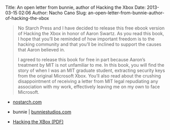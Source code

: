 Title: An open letter from bunnie, author of Hacking the Xbox
Date: 2013-03-15 02:06
Author: Nacho Cano
Slug: an-open-letter-from-bunnie-author-of-hacking-the-xbox

> No Starch Press and I have decided to release this free ebook version
> of Hacking the Xbox in honor of Aaron Swartz. As you read this book, I
> hope that you’ll be reminded of how important freedom is to the
> hacking community and that you’ll be inclined to support the causes
> that Aaron believed in.
>
> I agreed to release this book for free in part because Aaron’s
> treatment by MIT is not unfamiliar to me. In this book, you will find
> the story of when I was an MIT graduate student, extracting security
> keys from the original Microsoft Xbox. You’ll also read about the
> crushing disappointment of receiving a letter from MIT legal
> repudiating any association with my work, effectively leaving me on my
> own to face Microsoft.

- [nostarch.com][]
- bunnie | [bunniestudios.com][]
- [Hacking the XBox (PDF)][]

  [nostarch.com]: http://nostarch.com/xboxfree
    "nostarch.com"
  [bunniestudios.com]: http://www.bunniestudios.com/blog/?p=3012
    "bunniestudios.com"
  [Hacking the XBox (PDF)]: http://bunniefoo.com/nostarch/HackingTheXbox_Free.pdf
    "An open letter from bunnie, author of Hacking the Xbox"
